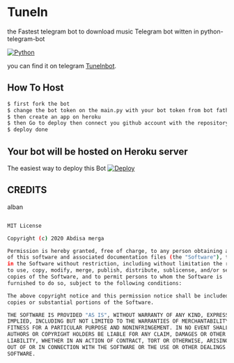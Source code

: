 # Tuneln 
the Fastest telegram bot to download music 
Telegram bot witten in python-telegram-bot


[![Python](http://forthebadge.com/images/badges/made-with-python.svg)](https://python.org)

you can find it on telegram [Tunelnbot](https://t.me/Tunelnbot). 


## How To Host

```sh
$ first fork the bot 
$ change the bot token on the main.py with your bot token from bot father
$ then create an app on heroku 
$ then Go to deploy then connect you github account with the repository
$ deploy done

```
## Your bot will be hosted on Heroku server


The easiest way to deploy this Bot
[![Deploy](https://www.herokucdn.com/deploy/button.svg)](https://heroku.com/deploy?template=https://github.com/Esumo253/tune.git/tree/master)
 
## CREDITS

alban 

```sh

MIT License

Copyright (c) 2020 Abdisa merga

Permission is hereby granted, free of charge, to any person obtaining a copy
of this software and associated documentation files (the "Software"), to deal
in the Software without restriction, including without limitation the rights
to use, copy, modify, merge, publish, distribute, sublicense, and/or sell
copies of the Software, and to permit persons to whom the Software is
furnished to do so, subject to the following conditions:

The above copyright notice and this permission notice shall be included in all
copies or substantial portions of the Software.

THE SOFTWARE IS PROVIDED "AS IS", WITHOUT WARRANTY OF ANY KIND, EXPRESS OR
IMPLIED, INCLUDING BUT NOT LIMITED TO THE WARRANTIES OF MERCHANTABILITY,
FITNESS FOR A PARTICULAR PURPOSE AND NONINFRINGEMENT. IN NO EVENT SHALL THE
AUTHORS OR COPYRIGHT HOLDERS BE LIABLE FOR ANY CLAIM, DAMAGES OR OTHER
LIABILITY, WHETHER IN AN ACTION OF CONTRACT, TORT OR OTHERWISE, ARISING FROM,
OUT OF OR IN CONNECTION WITH THE SOFTWARE OR THE USE OR OTHER DEALINGS IN THE
SOFTWARE.
```
